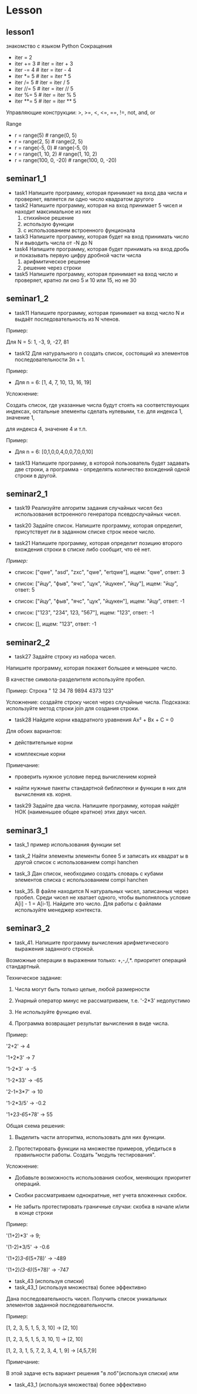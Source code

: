 # Lesson
## lesson1
знакомство с языком Python 
Сокращения
* iter = 2
* iter += 3 # iter = iter + 3
* iter -= 4 # iter = iter - 4
* iter *= 5 # iter = iter * 5
* iter /= 5 # iter = iter / 5
* iter //= 5 # iter = iter // 5
* iter %= 5 # iter = iter % 5
* iter **= 5 # iter = iter ** 5

Управляющие конструкции: >, >=, <, <=, ==, !=, not, and, or

Range
* r = range(5) # range(0, 5)
* r = range(2, 5) # range(2, 5)
* r = range(-5, 0) # range(-5, 0)
* r = range(1, 10, 2) # range(1, 10, 2)
* r = range(100, 0, -20) # range(100, 0, -20)

## seminar1_1
* task1 Напишите программу, которая принимает на вход два числа и проверяет, является ли одно число квадратом другого
* task2 Напишите программу, которая на вход принимает 5 чисел и находит максимальное из них
    1. стихийное решение
    2. использую функции
    3. с использованием встроенного фунционала
* task3 Напишите программу, которая будет на вход принимать число N и выводить числа от -N до N
* task4  Напишите программу, которая будет принимать на вход дробь и показывать первую цифру дробной части числа
    1. арифмитическое решение
    2. решение через строки
* task5 Напишите программу, которая принимает на вход число и проверяет, кратно ли оно 5 и 10 или 15, но не 30

## seminar1_2
* task11 Напишите программу, которая принимает на вход число N и выдаёт последовательность из N членов.

Пример:

Для N = 5: 1, -3, 9, -27, 81

* task12 Для натурального n создать список, состоящий из элементов последовательности 3n + 1.

Пример:

- Для n = 6: [1, 4, 7, 10, 13, 16, 19]

Усложнение:

Создать список, где указанные числа будут стоять на соответствующих индексах, остальные элементы сделать нулевыми, т.е. для индекса 1, значение 1,

для индекса 4, значение 4 и т.п.

Пример:

- Для n = 6: [0,1,0,0,4,0,0,7,0,0,10]

* task13 Напишите программу, в которой пользователь будет задавать две строки, а программа - определять количество вхождений одной строки в другой.

## seminar2_1

* task19 Реализуйте алгоритм задания случайных чисел без использования встроенного генератора псевдослучайных чисел.

* task20 Задайте список. Напишите программу, которая определит, присутствует ли в заданном списке строк некое число.

* task21 Напишите программу, которая определит позицию второго вхождения строки в списке либо сообщит, что её нет.

*Пример:*

- список: ["qwe", "asd", "zxc", "qwe", "ertqwe"], ищем: "qwe", ответ: 3

- список: ["йцу", "фыв", "ячс", "цук", "йцукен", "йцу"], ищем: "йцу", ответ: 5

- список: ["йцу", "фыв", "ячс", "цук", "йцукен"], ищем: "йцу", ответ: -1

- список: ["123", "234", 123, "567"], ищем: "123", ответ: -1

- список: [], ищем: "123", ответ: -1

## seminar2_2
* task27 Задайте строку из набора чисел.

Напишите программу, которая покажет большее и меньшее число.

В качестве символа-разделителя используйте пробел.

Пример: Строка " 12 34 78 9894 4373 123"

Усложнение: создайте строку чисел через случайные числа. Подсказка: используйте метод строки join для создания строки.

* task28 Найдите корни квадратного уравнения Ax² + Bx + C = 0

Для обоих вариантов:

- действительные корни

- комплексные корни

Примечание:

- проверить нужное условие перед вычислением корней

- найти нужные пакеты стандартной библиотеки и функции в них для вычисления кв. корня.

* task29 Задайте два числа. Напишите программу, которая найдёт НОК (наименьшее общее кратное) этих двух чисел.

## seminar3_1
* task_1 пример использования функции set

* task_2 Найти элементы элементы более 5 и записать их квадрат ы в другой список с использованием compi hanchen 

* task_3 Дан список, необходимо создать словарь с кубами элементов списка с использованием compi hanchen 

* task_35. В файле находится N натуральных чисел, записанных через пробел. Среди чисел не хватает одного, чтобы выполнялось условие A[i] - 1 = A[i-1]. Найдите это число.
Для работы с файлами используйте менеджер контекста.

## seminar3_2
* task_41. Напишите программу вычисления арифметического выражения заданного строкой.

Возможные операции в выражении только: +,-,/,*. приоритет операций стандартный.

Техническое задание:

1) Числа могут быть только целые, любой размерности

2) Унарный оператор минус не рассматриваем, т.е. '-2*3' недопустимо

3) Не используйте функцию eval.

4) Программа возвращает результат вычисления в виде числа.

Пример:

'2+2' -> 4

'1+2*3' -> 7

'1-2*3' -> -5

'1-2*33' -> -65

'2-1+3*7' -> 10

'1-2*3/5' -> -0.2

'1+2*3-6*5+78' -> 55

Общая схема решения:

1) Выделить части алгоритма, использовать для них функции.

2) Протестировать функции на множестве примеров, убедиться в правильности работы. Создать "модуль тестирования".

Усложнение:

- Добавьте возможность использования скобок, меняющих приоритет операций.

- Скобки рассматриваем однократные, нет учета вложенных скобок.

- Не забыть протестировать граничные случаи: скобка в начале и/или в конце строки

Пример:

'(1+2)*3' -> 9;

'(1-2)*3/5' -> -0.6

'(1+2)*3-6*(5+78)' -> -489

'(1+2)*(3-6)*(5+78)' -> -747

* task_43 (используя списки)
* task_43_1 (используя множества) более эффективно

 Дана последовательность чисел. Получить список уникальных элементов заданной последовательности.

Пример:

[1, 2, 3, 5, 1, 5, 3, 10] -> [2, 10]

[1, 2, 3, 5, 1, 5, 3, 10, 1] -> [2, 10]

[1, 2, 3, 1, 5, 7, 2, 3, 4, 1, 9] -> [4,5,7,9]

Примечание:

В этой задаче есть вариант решения "в лоб"(используя списки) или 
* task_43_1 (используя множества) более эффективно
